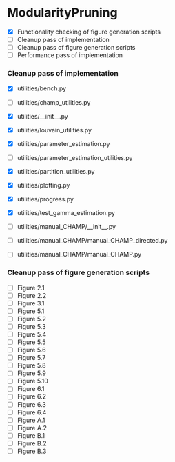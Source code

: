 # ModularityPruning

- [X] Functionality checking of figure generation scripts
- [ ] Cleanup pass of implementation
- [ ] Cleanup pass of figure generation scripts
- [ ] Performance pass of implementation 

### Cleanup pass of implementation

- [X] utilities/bench.py
- [ ] utilities/champ_utilities.py
- [X] utilities/\_\_init\_\_.py
- [X] utilities/louvain_utilities.py
- [X] utilities/parameter_estimation.py
- [ ] utilities/parameter_estimation_utilities.py
- [X] utilities/partition_utilities.py
- [X] utilities/plotting.py
- [X] utilities/progress.py
- [X] utilities/test_gamma_estimation.py
- [ ] utilities/manual_CHAMP/\_\_init\_\_.py
- [ ] utilities/manual_CHAMP/manual_CHAMP_directed.py
- [ ] utilities/manual_CHAMP/manual_CHAMP.py


### Cleanup pass of figure generation scripts

- [ ] Figure 2.1
- [ ] Figure 2.2
- [ ] Figure 3.1
- [ ] Figure 5.1
- [ ] Figure 5.2
- [ ] Figure 5.3
- [ ] Figure 5.4
- [ ] Figure 5.5
- [ ] Figure 5.6
- [ ] Figure 5.7
- [ ] Figure 5.8
- [ ] Figure 5.9
- [ ] Figure 5.10
- [ ] Figure 6.1
- [ ] Figure 6.2
- [ ] Figure 6.3
- [ ] Figure 6.4
- [ ] Figure A.1
- [ ] Figure A.2
- [ ] Figure B.1
- [ ] Figure B.2
- [ ] Figure B.3
